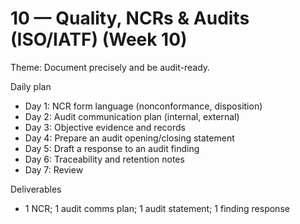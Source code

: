 # 10 — Quality, NCRs & Audits (ISO/IATF) (Week 10)

Theme: Document precisely and be audit-ready.

Daily plan
- Day 1: NCR form language (nonconformance, disposition)
- Day 2: Audit communication plan (internal, external)
- Day 3: Objective evidence and records
- Day 4: Prepare an audit opening/closing statement
- Day 5: Draft a response to an audit finding
- Day 6: Traceability and retention notes
- Day 7: Review

Deliverables
- 1 NCR; 1 audit comms plan; 1 audit statement; 1 finding response
